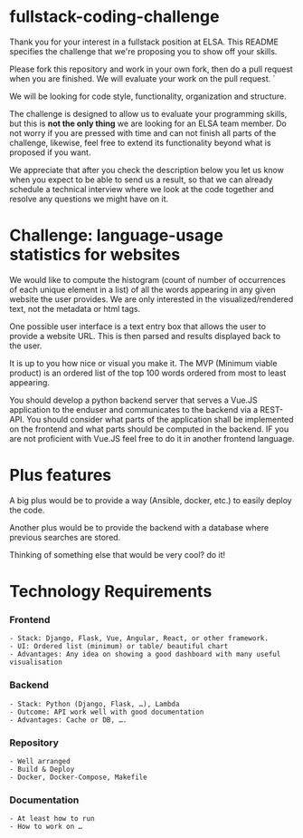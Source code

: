 # fullstack-coding-challenge

Thank you for your interest in a fullstack position at ELSA. This README specifies the challenge that we're proposing you to show off your skills.

Please fork this repository and work in your own fork, then do a pull request when you are finished. We will evaluate your work on the pull request. ´

We will be looking for code style, functionality, organization and structure.

The challenge is designed to allow us to evaluate your programming skills, but this is **not the only thing** we are looking for an ELSA team member. Do not worry if you are pressed with time and can not finish all parts of the challenge, likewise, feel free to extend its functionality beyond what is proposed if you want.

We appreciate that after you check the description below you let us know when you expect to be able to send us a result, so that we can already schedule a technical interview where we look at the code together and resolve any questions we might have on it.

# Challenge: language-usage statistics for websites

We would like to compute the histogram (count of number of occurrences of each unique element in a list) of all the words appearing in any given website the user provides. We are only interested in the visualized/rendered text, not the metadata or html tags.

One possible user interface is a text entry box that allows the user to provide a website URL. This is then parsed and results displayed back to the user.

It is up to you how nice or visual you make it. The MVP (Minimum viable product) is an ordered list of the top 100 words ordered from most to least appearing.

You should develop a python backend server that serves a Vue.JS application to the enduser and communicates to the backend via a REST-API.
You should consider what parts of the application shall be implemented on the frontend and what parts should be computed in the backend. IF you are not proficient with Vue.JS feel free to do it in another frontend language.

# Plus features

A big plus would be to provide a way (Ansible, docker, etc.) to easily deploy the code.

Another plus would be to provide the backend with a database where previous searches are stored.

Thinking of something else that would be very cool? do it!

# Technology Requirements
### Frontend 
    - Stack: Django, Flask, Vue, Angular, React, or other framework.
    - UI: Ordered list (minimum) or table/ beautiful chart
    - Advantages: Any idea on showing a good dashboard with many useful visualisation

### Backend 
    - Stack: Python (Django, Flask, …), Lambda
    - Outcome: API work well with good documentation 
    - Advantages: Cache or DB, ….

### Repository 
    - Well arranged
    - Build & Deploy
    - Docker, Docker-Compose, Makefile

### Documentation 
    - At least how to run
    - How to work on …